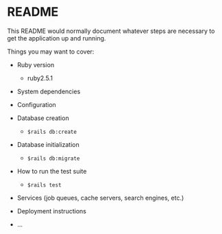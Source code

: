 # README

This README would normally document whatever steps are necessary to get the
application up and running.

Things you may want to cover:

* Ruby version

  * ruby2.5.1

* System dependencies

* Configuration

* Database creation

  * `$rails db:create`

* Database initialization

  * `$rails db:migrate`

* How to run the test suite

  * `$rails test`

* Services (job queues, cache servers, search engines, etc.)

* Deployment instructions

* ...

